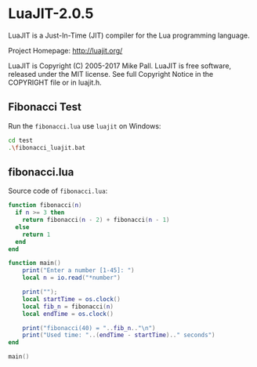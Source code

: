 # LuaJIT-2.0.5

LuaJIT is a Just-In-Time (JIT) compiler for the Lua programming language.

Project Homepage: http://luajit.org/

LuaJIT is Copyright (C) 2005-2017 Mike Pall.
LuaJIT is free software, released under the MIT license.
See full Copyright Notice in the COPYRIGHT file or in luajit.h.

## Fibonacci Test

Run the `fibonacci.lua` use `luajit` on Windows:

```bash
cd test
.\fibonacci_luajit.bat
```

## fibonacci.lua

Source code of `fibonacci.lua`:

```lua
function fibonacci(n)
  if n >= 3 then
  	return fibonacci(n - 2) + fibonacci(n - 1)
  else
    return 1
  end
end

function main()
	print("Enter a number [1-45]: ")
	local n = io.read("*number")

	print("");
	local startTime = os.clock()
	local fib_n = fibonacci(n)
	local endTime = os.clock()

	print("fibonacci(40) = "..fib_n.."\n")
	print("Used time: "..(endTime - startTime).." seconds")
end

main()
```
